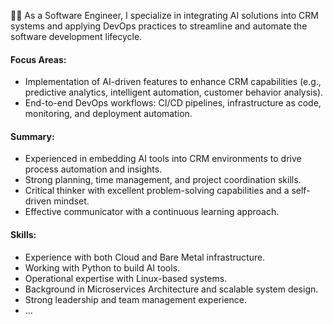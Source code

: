 👋🏼 As a Software Engineer, I specialize in integrating AI solutions into CRM systems and applying DevOps practices to streamline and automate the software development lifecycle.

#### Focus Areas:

- Implementation of AI-driven features to enhance CRM capabilities (e.g., predictive analytics, intelligent automation, customer behavior analysis).
- End-to-end DevOps workflows: CI/CD pipelines, infrastructure as code, monitoring, and deployment automation.

#### Summary:
- Experienced in embedding AI tools into CRM environments to drive process automation and insights.
- Strong planning, time management, and project coordination skills.
- Critical thinker with excellent problem-solving capabilities and a self-driven mindset.
- Effective communicator with a continuous learning approach.

#### Skills:

- Experience with both Cloud and Bare Metal infrastructure.
- Working with Python to build AI tools.
- Operational expertise with Linux-based systems.
- Background in Microservices Architecture and scalable system design.
- Strong leadership and team management experience.
- ...

